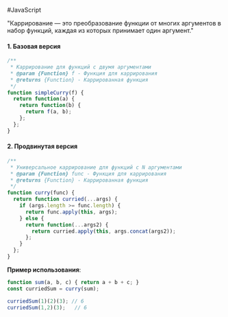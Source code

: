 #JavaScript

"Каррирование — это преобразование функции от многих аргументов в набор функций, каждая из которых принимает один аргумент."
	
#### 1. Базовая версия

```js
/**
 * Каррирование для функций с двумя аргументами
 * @param {Function} f - Функция для каррирования
 * @returns {Function} - Каррированная функция
 */
function simpleCurry(f) {
  return function(a) {
    return function(b) {
      return f(a, b);
    };
  };
}
```

#### 2. Продвинутая версия

```js
/**
 * Универсальное каррирование для функций с N аргументами
 * @param {Function} func - Функция для каррирования
 * @returns {Function} - Каррированная функция
 */
function curry(func) {
  return function curried(...args) {
    if (args.length >= func.length) {
      return func.apply(this, args);
    } else {
      return function(...args2) {
        return curried.apply(this, args.concat(args2));
      };
    }
  };
}
```


**Пример использования**:

```js
function sum(a, b, c) { return a + b + c; }
const curriedSum = curry(sum);

curriedSum(1)(2)(3); // 6
curriedSum(1,2)(3);   // 6
```

